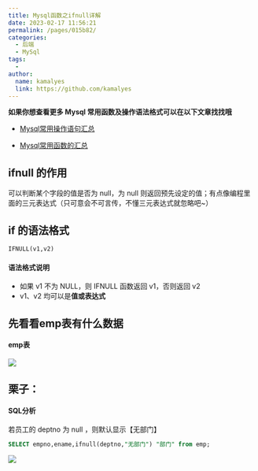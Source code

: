 ```yaml
---
title: Mysql函数之ifnull详解
date: 2023-02-17 11:56:21
permalink: /pages/015b82/
categories:
  - 后端
  - MySql
tags:
  - 
author: 
  name: kamalyes
  link: https://github.com/kamalyes
---
```

**如果你想查看更多 Mysql 常用函数及操作语法格式可以在以下文章找找哦**

- [Mysql常用操作语句汇总](./59.Mysql常用操作语句汇总.md)

- [Mysql常用函数的汇总](./01.Mysql常用函数汇总.md)

ifnull 的作用
----------

可以判断某个字段的值是否为 null，为 null 则返回预先设定的值；有点像编程里面的三元表达式（只可意会不可言传，不懂三元表达式就忽略吧~）

if 的语法格式
--------

```
IFNULL(v1,v2)
```

#### 语法格式说明

*   如果 v1 不为 NULL，则 IFNULL 函数返回 v1，否则返回 v2
*   v1、v2 均可以是**值或表达式**

先看看emp表有什么数据
------------

#### emp表

![](https://cdn.jsdelivr.net/gh/kamalyes/image-bed@master/col/mysql/Snipaste_2023-02-17_12-15-52.png)

栗子：
---

#### SQL分析

若员工的 deptno 为 null ，则默认显示【无部门】

```sql
SELECT empno,ename,ifnull(deptno,"无部门") "部门" from emp;
```

![](https://cdn.jsdelivr.net/gh/kamalyes/image-bed@master/col/mysql/Snipaste_2023-02-17_12-22-13.png)
